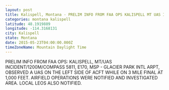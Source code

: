```yaml
---
layout: post
title: Kalispell, Montana - PRELIM INFO FROM FAA OPS KALISPELL MT UAS INCIDENT 1200M COMPASS 5811 E170 MSP GLACIER
categories: montana kalispell
latitude: 48.1919889
longitude: -114.3168131
city: Kalispell
state: Montana
date: 2015-05-23T04:00:00.000Z
timeZoneName: Mountain Daylight Time
---
```


PRELIM INFO FROM FAA OPS:  KALISPELL, MT/UAS INCIDENT/1200M/COMPASS 5811, E170, MSP - GLACIER PARK INTL ARPT, OBSERVED A UAS ON THE LEFT SIDE OF ACFT WHILE ON 3 MILE FINAL AT 1,000 FEET. AIRFIELD OPERATIONS WERE NOTIFIED AND INVESTIGATED AREA. LOCAL LEOS ALSO NOTIFIED. 